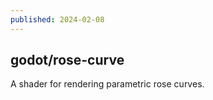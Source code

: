 ```yaml
---
published: 2024-02-08
---
```


## godot/rose-curve

A shader for rendering parametric rose curves.

